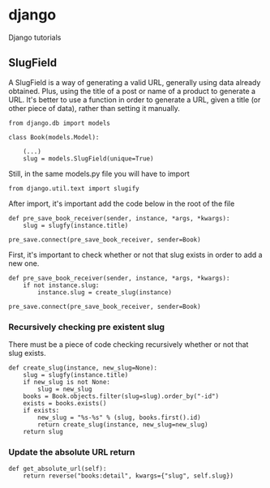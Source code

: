 # django
Django tutorials

## SlugField

A SlugField is a way of generating a valid URL, generally using data already obtained. Plus, using the title of a post or name of a product to generate a URL. It's better to use a function in order to generate a URL, given a title (or other piece of data), rather than setting it manually.


```
from django.db import models

class Book(models.Model):

    (...)
    slug = models.SlugField(unique=True)

```

Still, in the same models.py file you will have to import

```
from django.util.text import slugify
```

After import, it's important add the code below in the root of the file

```
def pre_save_book_receiver(sender, instance, *args, *kwargs):
    slug = slugfy(instance.title)
    
pre_save.connect(pre_save_book_receiver, sender=Book)
```

First, it's important to check whether or not that slug exists in order to add a new one. 

```
def pre_save_book_receiver(sender, instance, *args, *kwargs):
    if not instance.slug:
        instance.slug = create_slug(instance)
    
pre_save.connect(pre_save_book_receiver, sender=Book)
```

### Recursively checking pre existent slug

There must be a piece of code checking recursively whether or not that slug exists.

```
def create_slug(instance, new_slug=None):
    slug = slugfy(instance.title)
    if new_slug is not None:
        slug = new_slug
    books = Book.objects.filter(slug=slug).order_by("-id")
    exists = books.exists()
    if exists:
        new_slug = "%s-%s" % (slug, books.first().id)
        return create_slug(instance, new_slug=new_slug)
    return slug
```

### Update the absolute URL return
```
def get_absolute_url(self):
    return reverse("books:detail", kwargs={"slug", self.slug})
```
